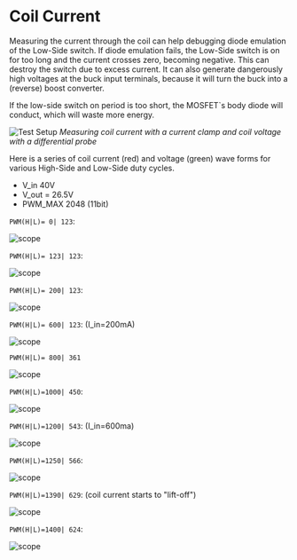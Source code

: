 # Coil Current

Measuring the current through the coil can help debugging diode emulation of the Low-Side switch.
If diode emulation fails, the Low-Side switch is on for too long and the current crosses zero, becoming negative.
This can destroy the switch due to excess current. It can also generate dangerously high voltages at the buck
input terminals, because it will turn the buck into a (reverse) boost converter.

If the low-side switch on period is too short, the MOSFET`s body diode will conduct, which will waste more energy.

![Test Setup](../assets/coil-current/test-setup.jpg)
*Measuring coil current with a current clamp and coil voltage with a differential probe*

Here is a series of coil current (red) and voltage (green) wave forms for various High-Side and Low-Side duty cycles.

* V_in 40V
* V_out = 26.5V
* PWM_MAX 2048 (11bit)

`PWM(H|L)= 0| 123`:

![scope](../assets/coil-current/scope_29.png)


`PWM(H|L)= 123| 123`:

![scope](../assets/coil-current/scope_30.png)

`PWM(H|L)= 200| 123`:

![scope](../assets/coil-current/scope_31.png)

`PWM(H|L)= 600| 123`: (I_in=200mA)

![scope](../assets/coil-current/scope_42.png)

`PWM(H|L)= 800| 361`

![scope](../assets/coil-current/scope_34.png)


`PWM(H|L)=1000| 450`:

![scope](../assets/coil-current/scope_35.png)

`PWM(H|L)=1200| 543`: (I_in=600ma)

![scope](../assets/coil-current/scope_44.png)

`PWM(H|L)=1250| 566`: 

![scope](../assets/coil-current/scope_45.png)

`PWM(H|L)=1390| 629`: (coil current starts to "lift-off")

![scope](../assets/coil-current/scope_46.png)

`PWM(H|L)=1400| 624`:

![scope](../assets/coil-current/scope_47.png)

